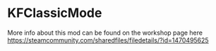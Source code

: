 # KFClassicMode
More info about this mod can be found on the workshop page here https://steamcommunity.com/sharedfiles/filedetails/?id=1470495625
